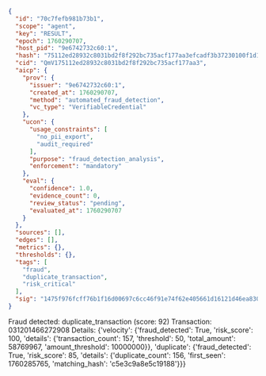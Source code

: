```json
{
  "id": "70c7fefb981b73b1",
  "scope": "agent",
  "key": "RESULT",
  "epoch": 1760290707,
  "host_pid": "9e6742732c60:1",
  "hash": "75112ed28932c8031bd2f8f292bc735acf177aa3efcadf3b37230100f1d1a987",
  "cid": "QmV175112ed28932c8031bd2f8f292bc735acf177aa3",
  "aicp": {
    "prov": {
      "issuer": "9e6742732c60:1",
      "created_at": 1760290707,
      "method": "automated_fraud_detection",
      "vc_type": "VerifiableCredential"
    },
    "ucon": {
      "usage_constraints": [
        "no_pii_export",
        "audit_required"
      ],
      "purpose": "fraud_detection_analysis",
      "enforcement": "mandatory"
    },
    "eval": {
      "confidence": 1.0,
      "evidence_count": 0,
      "review_status": "pending",
      "evaluated_at": 1760290707
    }
  },
  "sources": [],
  "edges": [],
  "metrics": {},
  "thresholds": {},
  "tags": [
    "fraud",
    "duplicate_transaction",
    "risk_critical"
  ],
  "sig": "1475f976fcff76b1f16d00697c6cc46f91e74f62e405661d16121d46ea830e12"
}
```

Fraud detected: duplicate_transaction (score: 92)
Transaction: 031201466272908
Details: {'velocity': {'fraud_detected': True, 'risk_score': 100, 'details': {'transaction_count': 157, 'threshold': 50, 'total_amount': 58769967, 'amount_threshold': 10000000}}, 'duplicate': {'fraud_detected': True, 'risk_score': 85, 'details': {'duplicate_count': 156, 'first_seen': 1760285765, 'matching_hash': 'c5e3c9a8e5c19188'}}}